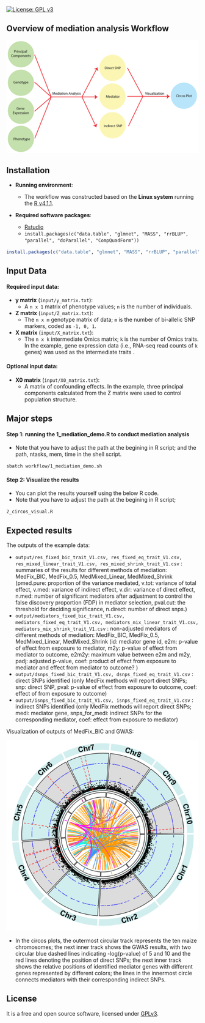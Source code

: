 [![License: GPL v3](https://img.shields.io/badge/License-GPL%20v3-blue.svg)](http://www.gnu.org/licenses/gpl-3.0)


## Overview of mediation analysis Workflow

![](graphs/mediation_work_flow.PNG)

## Installation

- __Running environment__: 
    - The workflow was constructed based on the __Linux system__ running the [R v4.1.1](https://cran.r-project.org/).

- __Required software packages__: 
    - [Rstudio](https://www.rstudio.com/products/rstudio/download/)
    - `install.packages(c("data.table", "glmnet", "MASS", "rrBLUP", "parallel", "doParallel", "CompQuadForm"))`
        
```R
install.packages(c("data.table", "glmnet", "MASS", "rrBLUP", "parallel", "doParallel", "CompQuadForm"))
```

## Input Data

#### Required input data:

- __y matrix__ (`input/y_matrix.txt`): 
  - A `n x 1` matrix of phenotype values; `n` is the number of individuals.
- __Z matrix__ (`input/Z_matrix.txt`): 
  - The `n x m` genotype matrix of  data; `m` is the number of bi-allelic SNP markers, coded as `-1, 0, 1`.
- __X matrix__ (`input/X_matrix.txt`): 
  - The `n x k` intermediate Omics matrix; `k` is the number of Omics traits. 
  In the example, gene expression data (i.e., RNA-seq read counts of `k` genes) was used as the intermediate traits .


#### Optional input data:
- __X0 matrix__ (`input/X0_matrix.txt`): 
  - A matrix of confounding effects. In the example, three principal components calculated from the Z matrix were used to control population structure.
  


## Major steps

#### Step 1: running the 1_mediation_demo.R to conduct mediation analysis
- Note that you have to adjust the path at the begining in R script; and the path, ntasks, mem, time in the shell script.

```
sbatch workflow/1_mediation_demo.sh
```

#### Step 2: Visualize the results

- You can plot the results yourself using the below R code.
- Note that you have to adjust the path at the begining in R script;

```
2_circos_visual.R
```


## Expected results

The outputs of the example data:  

- `output/res_fixed_bic_trait_V1.csv, res_fixed_eq_trait_V1.csv, res_mixed_linear_trait_V1.csv, res_mixed_shrink_trait_V1.csv` : summaries of the results for different methods of mediation: MedFix_BIC, MedFix_0.5, MedMixed_Linear, MedMixed_Shrink (pmed.pure: proportion of the variance mediated, v.tot: variance of total effect, v.med: variance of indirect effect, v.dir: variance of direct effect, n.med: number of significant mediators after adjustment to control the false discovery proportion (FDP) in mediator selection, pval.cut: the threshold for deciding significance, n.direct: number of direct snps.)
- `output/mediators_fixed_bic_trait_V1.csv, mediators_fixed_eq_trait_V1.csv, mediators_mix_linear_trait_V1.csv, mediators_mix_shrink_trait_V1.csv` : non-adjusted mediators of different methods of mediation: MedFix_BIC, MedFix_0.5, MedMixed_Linear, MedMixed_Shrink (id: mediator gene id, e2m: p-value of effect from exposure to mediator, m2y: p-value of effect from mediator to outcome, e2m2y: maximum value between e2m and m2y, padj: adjusted p-value, coef: product of effect from exposure to mediator and effect from mediator to outcome? )
- `output/dsnps_fixed_bic_trait_V1.csv, dsnps_fixed_eq_trait_V1.csv` : direct SNPs identified (only MedFix methods will report direct SNPs; snp: direct SNP, pval: p-value of effect from exposure to outcome, coef: effect of from exposure to outcome)
- `output/isnps_fixed_bic_trait_V1.csv, isnps_fixed_eq_trait_V1.csv` : indirect SNPs identified (only MedFix methods will report direct SNPs; medi: mediator gene, snps_for_medi: indirect SNPs for the corresponding mediator, coef: effect from exposure to mediator)


Visualization of outputs of MedFix_BIC and GWAS:

![](graphs/circos.PNG)

- In the circos plots, the outermost circular track represents the ten maize chromosomes; the next inner track shows the GWAS results, with two circular blue dashed lines indicating -log(p-value) of 5 and 10 and the red lines denoting the position of direct SNPs;
the next inner track shows the relative positions of identified mediator genes with different genes represented by different colors; the lines in the innermost circle connects mediators with their corresponding indirect SNPs.

## License
It is a free and open source software, licensed under [GPLv3](https://github.com/github/choosealicense.com/blob/gh-pages/_licenses/gpl-3.0.txt).
